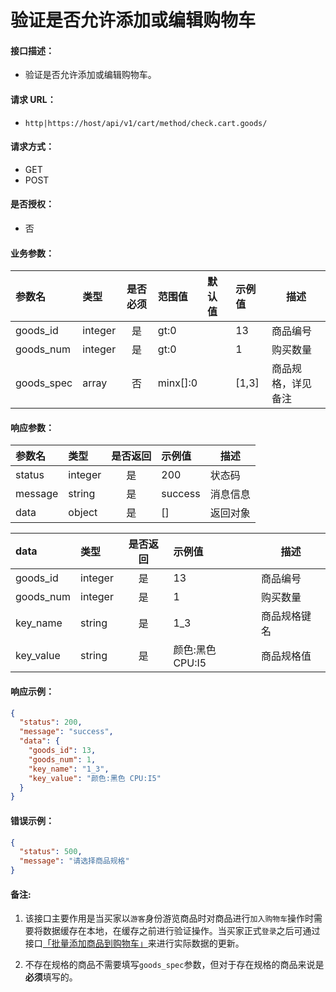 # 验证是否允许添加或编辑购物车

#### 接口描述：
- 验证是否允许添加或编辑购物车。

#### 请求 URL：
- `http|https://host/api/v1/cart/method/check.cart.goods/`

#### 请求方式：
- GET
- POST

#### 是否授权：
- 否

#### 业务参数：
|参数名|类型|是否必须|范围值|默认值|示例值|描述|
|:----|:---|:---:|:-----|:-----|:-----|-----|
|goods_id |integer |是 |gt:0 | |13 |商品编号 |
|goods_num |integer |是 |gt:0 | |1 |购买数量 |
|goods_spec |array |否 |minx[]:0 | |[1,3] |商品规格，详见备注 |

#### 响应参数：
|参数名|类型|是否返回|示例值|描述|
|:-----|:-----|:---:|:-----|-----|
|status |integer |是 |200 |状态码 |
|message |string |是 |success |消息信息 |
|data |object |是 |[] |返回对象 |

|data|类型|是否返回|示例值|描述|
|:-----|:-----|:---:|:-----|-----|
|goods_id |integer |是 |13 |商品编号 |
|goods_num |integer |是 |1 |购买数量 |
|key_name |string |是 |1_3 |商品规格键名 |
|key_value |string |是 |颜色:黑色 CPU:I5 |商品规格值 |

#### 响应示例：
```json
{
  "status": 200,
  "message": "success",
  "data": {
    "goods_id": 13,
    "goods_num": 1,
    "key_name": "1_3",
    "key_value": "颜色:黑色 CPU:I5"
  }
}
```

#### 错误示例：
```json
{
  "status": 500,
  "message": "请选择商品规格"
}
```

#### 备注:
1. 该接口主要作用是当买家以`游客`身份游览商品时对商品进行`加入购物车`操作时需要将数据缓存在本地，在缓存之前进行验证操作。当买家正式`登录`之后可通过接口[「批量添加商品到购物车」](/api/client/order/cart/add.cart.list.md "「批量添加商品到购物车」")来进行实际数据的更新。

2. 不存在规格的商品不需要填写`goods_spec`参数，但对于存在规格的商品来说是**必须**填写的。
